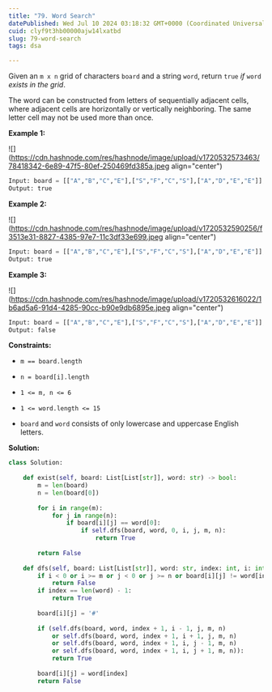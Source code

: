 ```yaml
---
title: "79. Word Search"
datePublished: Wed Jul 10 2024 03:18:32 GMT+0000 (Coordinated Universal Time)
cuid: clyf9t3hb00000ajw14lxatbd
slug: 79-word-search
tags: dsa

---
```


Given an `m x n` grid of characters `board` and a string `word`, return `true` *if* `word` *exists in the grid*.

The word can be constructed from letters of sequentially adjacent cells, where adjacent cells are horizontally or vertically neighboring. The same letter cell may not be used more than once.

**Example 1:**

![](https://cdn.hashnode.com/res/hashnode/image/upload/v1720532573463/78418342-6e89-47f5-80ef-250469fd385a.jpeg align="center")

```python
Input: board = [["A","B","C","E"],["S","F","C","S"],["A","D","E","E"]], word = "ABCCED"
Output: true
```

**Example 2:**

![](https://cdn.hashnode.com/res/hashnode/image/upload/v1720532590256/f3513e31-8827-4385-97e7-11c3df33e699.jpeg align="center")

```python
Input: board = [["A","B","C","E"],["S","F","C","S"],["A","D","E","E"]], word = "SEE"
Output: true
```

**Example 3:**

![](https://cdn.hashnode.com/res/hashnode/image/upload/v1720532616022/1b6ad5a6-91d4-4285-90cc-b90e9db6895e.jpeg align="center")

```python
Input: board = [["A","B","C","E"],["S","F","C","S"],["A","D","E","E"]], word = "ABCB"
Output: false
```

**Constraints:**

* `m == board.length`
    
* `n = board[i].length`
    
* `1 <= m, n <= 6`
    
* `1 <= word.length <= 15`
    
* `board` and `word` consists of only lowercase and uppercase English letters.
    

**Solution:**

```python
class Solution:
    
    def exist(self, board: List[List[str]], word: str) -> bool:
        m = len(board)
        n = len(board[0])
        
        for i in range(m):
            for j in range(n):
                if board[i][j] == word[0]:
                    if self.dfs(board, word, 0, i, j, m, n):
                        return True
        
        return False
    
    def dfs(self, board: List[List[str]], word: str, index: int, i: int, j: int, m: int, n: int):
        if i < 0 or i >= m or j < 0 or j >= n or board[i][j] != word[index]:
            return False
        if index == len(word) - 1:
            return True
        
        board[i][j] = '#'
        
        if (self.dfs(board, word, index + 1, i - 1, j, m, n)
            or self.dfs(board, word, index + 1, i + 1, j, m, n)
            or self.dfs(board, word, index + 1, i, j - 1, m, n)
            or self.dfs(board, word, index + 1, i, j + 1, m, n)):
            return True
        
        board[i][j] = word[index]
        return False
```